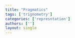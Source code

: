 ```yaml
---
title: "Pragmatics"
tags: ['trignometry']
categories: ['represntation']
authors: ['']
layout: single
---
```

